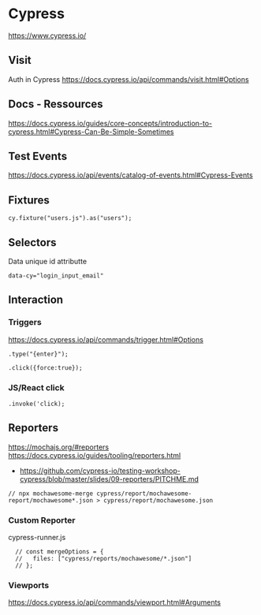 # Cypress

https://www.cypress.io/

## Visit

Auth in Cypress
https://docs.cypress.io/api/commands/visit.html#Options

## Docs - Ressources

https://docs.cypress.io/guides/core-concepts/introduction-to-cypress.html#Cypress-Can-Be-Simple-Sometimes

## Test Events

https://docs.cypress.io/api/events/catalog-of-events.html#Cypress-Events

## Fixtures

```
cy.fixture("users.js").as("users");
```

## Selectors

Data unique id attributte

```
data-cy="login_input_email"
```

## Interaction

### Triggers

https://docs.cypress.io/api/commands/trigger.html#Options

```
.type("{enter}");
```

```
.click({force:true});
```

### JS/React click

```
.invoke('click);
```

## Reporters

https://mochajs.org/#reporters
https://docs.cypress.io/guides/tooling/reporters.html

- https://github.com/cypress-io/testing-workshop-cypress/blob/master/slides/09-reporters/PITCHME.md

```
// npx mochawesome-merge cypress/report/mochawesome-report/mochawesome*.json > cypress/report/mochawesome.json

```

### Custom Reporter

cypress-runner.js

```
  // const mergeOptions = {
  //   files: ["cypress/reports/mochawesome/*.json"]
  // };
```

### Viewports

https://docs.cypress.io/api/commands/viewport.html#Arguments
